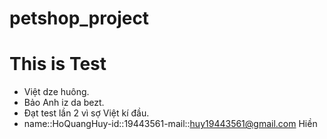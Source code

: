 # petshop_project

# This is Test

- Việt dze huông.
- Bảo Anh iz da bezt.
- Đạt test lần 2 vì sợ Việt kí đầu.
- name::HoQuangHuy-id::19443561-mail::huy19443561@gmail.com
Hiền
